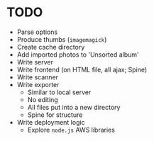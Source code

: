 TODO
===============================================================================

* Parse options
* Produce thumbs (`imagemagick`)
* Create cache directory
* Add imported photos to 'Unsorted album'
* Write server
* Write frontend (on HTML file, all ajax; Spine)
* Write scanner
* Write exporter
    * Similar to local server
    * No editing
    * All files put into a new directory
    * Spine for structure
* Write deployment logic
    * Explore `node.js` AWS libraries
